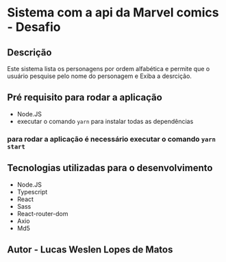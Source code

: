 # Sistema com a api da Marvel comics - Desafio

## Descrição
Este sistema lista os personagens por ordem alfabética e permite que o usuário pesquise pelo nome do personagem e Exiba a desrcição.

## Pré requisito para rodar a aplicação

* Node.JS
* executar o comando `yarn` para instalar todas as dependências 

### para rodar a aplicação é necessário executar o comando  `yarn start`


## Tecnologias utilizadas para o desenvolvimento 

* Node.JS
* Typescript
* React
* Sass
* React-router-dom
* Axio
* Md5

## Autor - Lucas Weslen Lopes de Matos